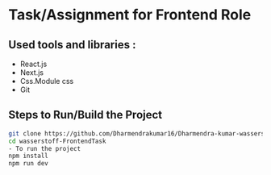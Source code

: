 # Task/Assignment for Frontend Role

## Used tools and libraries : 

- React.js
- Next.js
- Css.Module css
- Git


## Steps to Run/Build the Project

```bash
git clone https://github.com/Dharmendrakumar16/Dharmendra-kumar-wasserstoff-FrontendTask.git
cd wasserstoff-FrontendTask
- To run the project
npm install
npm run dev

